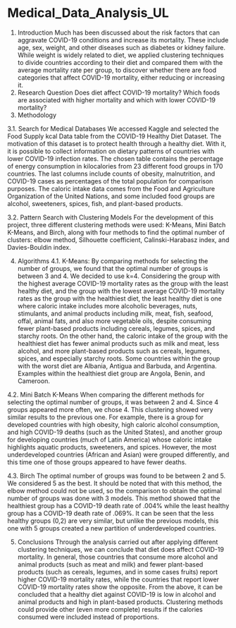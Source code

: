 # Medical_Data_Analysis_UL
1. Introduction
Much has been discussed about the risk factors that can aggravate COVID-19 conditions and increase its mortality. 
These include age, sex, weight, and other diseases such as diabetes or kidney failure. While weight is widely 
related to diet, we applied clustering techniques to divide countries according to their diet and compared them 
with the average mortality rate per group, to discover whether there are food categories that affect COVID-19 
mortality, either reducing or increasing it.
2. Research Question
Does diet affect COVID-19 mortality?
Which foods are associated with higher mortality and which with lower COVID-19 mortality?
3. Methodology
   
3.1. Search for Medical Databases
We accessed Kaggle and selected the Food Supply kcal Data table from the COVID-19 Healthy Diet Dataset.
The motivation of this dataset is to protect health through a healthy diet. With it, it is possible to collect 
information on dietary patterns of countries with lower COVID-19 infection rates.
The chosen table contains the percentage of energy consumption in kilocalories from 23 different food groups 
in 170 countries. The last columns include counts of obesity, malnutrition, and COVID-19 cases as percentages 
of the total population for comparison purposes.
The caloric intake data comes from the Food and Agriculture Organization of the United Nations, and some included 
food groups are alcohol, sweeteners, spices, fish, and plant-based products.

3.2. Pattern Search with Clustering Models
For the development of this project, three different clustering methods were used: K-Means, Mini Batch K-Means, 
and Birch, along with four methods to find the optimal number of clusters: elbow method, Silhouette coefficient, 
Calinski-Harabasz index, and Davies-Bouldin index.

4. Algorithms
4.1. K-Means:
By comparing methods for selecting the number of groups, we found that the optimal number of groups is between 
3 and 4. We decided to use k=4.
Considering the group with the highest average COVID-19 mortality rates as the group with the least healthy diet, 
and the group with the lowest average COVID-19 mortality rates as the group with the healthiest diet, the least 
healthy diet is one where caloric intake includes more alcoholic beverages, nuts, stimulants, and animal products 
including milk, meat, fish, seafood, offal, animal fats, and also more vegetable oils, despite consuming fewer 
plant-based products including cereals, legumes, spices, and starchy roots.
On the other hand, the caloric intake of the group with the healthiest diet has fewer animal products such as milk 
and meat, less alcohol, and more plant-based products such as cereals, legumes, spices, and especially starchy roots. 
Some countries within the group with the worst diet are Albania, Antigua and Barbuda, and Argentina. Examples within 
the healthiest diet group are Angola, Benin, and Cameroon.

4.2. Mini Batch K-Means
When comparing the different methods for selecting the optimal number of groups, it was between 2 and 4. Since 
4 groups appeared more often, we chose 4.
This clustering showed very similar results to the previous one. For example, there is a group for developed countries 
with high obesity, high caloric alcohol consumption, and high COVID-19 deaths (such as the United States), and another 
group for developing countries (much of Latin America) whose caloric intake highlights aquatic products, sweeteners, 
and spices. However, the most underdeveloped countries (African and Asian) were grouped differently, and this time one 
of those groups appeared to have fewer deaths.

4.3. Birch
The optimal number of groups was found to be between 2 and 5. We considered 5 as the best. It should be noted that 
with this method, the elbow method could not be used, so the comparison to obtain the optimal number of groups was 
done with 3 models.
This method showed that the healthiest group has a COVID-19 death rate of .004% while the least healthy group has 
a COVID-19 death rate of .069%. It can be seen that the less healthy groups (0,2) are very similar, but unlike 
the previous models, this one with 5 groups created a new partition of underdeveloped countries.

5. Conclusions
Through the analysis carried out after applying different clustering techniques, we can conclude that diet does 
affect COVID-19 mortality.
In general, those countries that consume more alcohol and animal products (such as meat and milk) and fewer 
plant-based products (such as cereals, legumes, and in some cases fruits) report higher COVID-19 mortality rates, 
while the countries that report lower COVID-19 mortality rates show the opposite. From the above, it can be 
concluded that a healthy diet against COVID-19 is low in alcohol and animal products and high in plant-based products.
Clustering methods could provide other (even more complete) results if the calories consumed were included instead 
of proportions.
